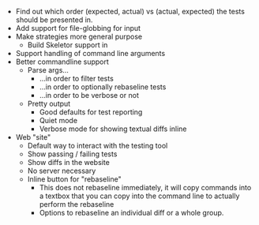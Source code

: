 - Find out which order (expected, actual) vs (actual, expected) the tests should be presented in.
- Add support for file-globbing for input
- Make strategies more general purpose
  - Build Skeletor support in
- Support handling of command line arguments
- Better commandline support
  - Parse args...
    - ...in order to filter tests
    - ...in order to optionally rebaseline tests
    - ...in order to be verbose or not
  - Pretty output
    - Good defaults for test reporting
    - Quiet mode
    - Verbose mode for showing textual diffs inline
- Web "site"
  - Default way to interact with the testing tool
  - Show passing / failing tests
  - Show diffs in the website
  - No server necessary
  - Inline button for "rebaseline"
    - This does not rebaseline immediately, it will copy commands into
      a textbox that you can copy into the command line to actually
      perform the rebaseline
    - Options to rebaseline an individual diff or a whole group.

